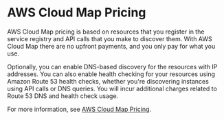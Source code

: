 # AWS Cloud Map Pricing<a name="cloud-map-pricing"></a>

AWS Cloud Map pricing is based on resources that you register in the service registry and API calls that you make to discover them\. With AWS Cloud Map there are no upfront payments, and you only pay for what you use\.

Optionally, you can enable DNS\-based discovery for the resources with IP addresses\. You can also enable health checking for your resources using Amazon Route 53 health checks, whether you're discovering instances using API calls or DNS queries\. You will incur additional charges related to Route 53 DNS and health check usage\.

For more information, see [AWS Cloud Map Pricing](http://aws.amazon.com/cloud-map/pricing/)\.
